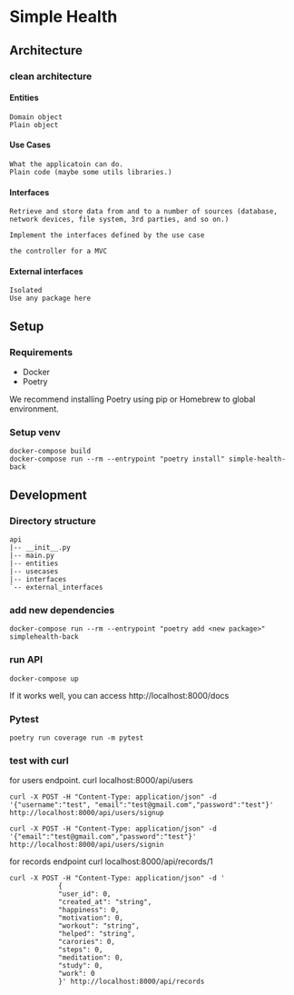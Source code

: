 # Simple Health

## Architecture
### clean architecture
#### Entities
    Domain object
    Plain object

#### Use Cases
    What the applicatoin can do.
    Plain code (maybe some utils libraries.)

#### Interfaces
    Retrieve and store data from and to a number of sources (database, network devices, file system, 3rd parties, and so on.)

    Implement the interfaces defined by the use case

    the controller for a MVC

#### External interfaces
    Isolated
    Use any package here

## Setup

### Requirements

- Docker
- Poetry

We recommend installing Poetry using pip or Homebrew to global environment.

### Setup venv

    docker-compose build
    docker-compose run --rm --entrypoint "poetry install" simple-health-back

## Development

### Directory structure

    api
    |-- __init__.py
    |-- main.py
    |-- entities
    |-- usecases
    |-- interfaces
    `-- external_interfaces

### add new dependencies

    docker-compose run --rm --entrypoint "poetry add <new package>" simplehealth-back

### run API

    docker-compose up

If it works well, you can access http://localhost:8000/docs

### Pytest
    poetry run coverage run -m pytest

### test with curl
for users endpoint.
    curl localhost:8000/api/users

    curl -X POST -H "Content-Type: application/json" -d '{"username":"test", "email":"test@gmail.com","password":"test"}' http://localhost:8000/api/users/signup

    curl -X POST -H "Content-Type: application/json" -d '{"email":"test@gmail.com","password":"test"}' http://localhost:8000/api/users/signin

for records endpoint
    curl localhost:8000/api/records/1

    curl -X POST -H "Content-Type: application/json" -d '
                {
                "user_id": 0,
                "created_at": "string",
                "happiness": 0,
                "motivation": 0,
                "workout": "string",
                "helped": "string",
                "carories": 0,
                "steps": 0,
                "meditation": 0,
                "study": 0,
                "work": 0
                }' http://localhost:8000/api/records

